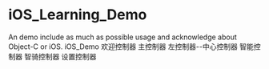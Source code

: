 # iOS_Learning_Demo
An demo include as much as possible usage and acknowledge about Object-C or iOS.
iOS_Demo
	欢迎控制器
		主控制器
			左控制器--中心控制器
				         智能控制器
				         智骑控制器
				         设置控制器
